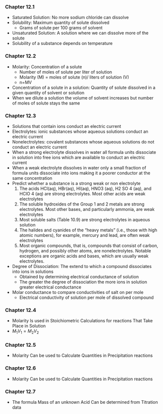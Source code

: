 ### Chapter 12.1
- Saturated Solution: No more sodium chloride can dissolve
- Solubility: Maximum quantity of solute dissolved
	- Grams of solute per 100 grams of solvent
- Unsaturated Solution: A solution where we can dissolve more of the solute
- Solubility of a substance depends on temperature
### Chapter 12.2
- Molarity: Concentration of a solute
	- Number of moles of solute per liter of solution
	- Molarity (M) = moles of solute (n)/ liters of solution (V)
	- n=MV
- Concentration of a solute in a solution: Quantity of solute dissolved in a given quantity of solvent or solution
- When we dilute a solution the volume of solvent increases but number of moles of solute stays the same
### Chapter 12.3
- Solutions that contain ions conduct an electric current
- Electrolytes: ionic substances whose aqueous solutions conduct an electric current
- Nonelectrolytes: covalent substances whose aqueous solutions do not conduct an electric current
- When a strong electrolyte dissolves in water all formula units dissociate in solution into free ions which are available to conduct an electric current
- When a weak electrolyte dissolves in water only a small fraction of formula units dissociate into ions making it a poorer conductor at the same concentration
- Predict whether a substance is a strong weak or non electrolyte
	1. The acids HCl(aq), HBr(aq), HI(aq), HNO3 (aq), H2 SO 4 (aq), and HClO 4 (aq) are strong electrolytes. Most other acids are weak electrolytes
	2. The soluble hydroxides of the Group 1 and 2 metals are strong electrolytes. Most other bases, and particularly ammonia, are weak electrolytes
	3. Most soluble salts (Table 10.9) are strong electrolytes in aqueous solution
	4. The halides and cyanides of the “heavy metals” (i.e., those with high atomic numbers), for example, mercury and lead, are often weak electrolytes
	5. Most organic compounds, that is, compounds that consist of carbon, hydrogen, and possibly other atoms, are nonelectrolytes. Notable exceptions are organic acids and bases, which are usually weak electrolytes.
- Degree of Dissociation: The extend to which a compound dissociates into ions in solutions
	- Obtained by determining electrical conductance of solution
	- The greater the degree of dissociation the more ions in solution greater electrical conductance
- Molar conductance to compare conductivities of salt on per mole
	- Electrical conductivity of solution per mole of dissolved compound
### Chapter 12.4
- Molarity Is used in Stoichiometric Calculations for reactions That Take Place in Solution
- $M_1V_1=M_2V_2$
### Chapter 12.5
- Molarity Can be used to Calculate Quantities in Precipitation reactions
### Chapter 12.6
- Molarity Can be used to Calculate Quantities in Precipitation reactions
### Chapter 12.7
-  The formula Mass of an unknown Acid Can be determined from Titration data